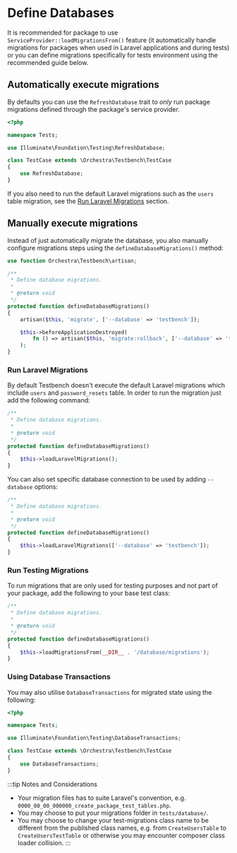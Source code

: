 # Define Databases

It is recommended for package to use `ServiceProvider::loadMigrationsFrom()` feature (it automatically handle migrations for packages when used in Laravel applications and during tests) or you can define migrations specifically for tests environment using the recommended guide below.

## Automatically execute migrations

By defaults you can use the `RefreshDatabase` trait to *only* run package migrations defined through the package's service provider.

```php
<?php

namespace Tests;

use Illuminate\Foundation\Testing\RefreshDatabase;

class TestCase extends \Orchestra\Testbench\TestCase
{
    use RefreshDatabase;
}
```

If you also need to run the default Laravel migrations such as the `users` table migration, see the [Run Laravel Migrations](#run-laravel-migrations) section.

## Manually execute migrations

Instead of just automatically migrate the database, you also manually configure migrations steps using the `defineDatabaseMigrations()` method:

```php
use function Orchestra\Testbench\artisan;

/**
 * Define database migrations.
 *
 * @return void
 */
protected function defineDatabaseMigrations()
{
    artisan($this, 'migrate', ['--database' => 'testbench']);

    $this->beforeApplicationDestroyed(
        fn () => artisan($this, 'migrate:rollback', ['--database' => 'testbench'])
    );
}
```

### Run Laravel Migrations

By default Testbench doesn't execute the default Laravel migrations which include `users` and `password_resets` table. In order to run the migration just add the following command:

```php
/**
 * Define database migrations.
 *
 * @return void
 */
protected function defineDatabaseMigrations()
{
    $this->loadLaravelMigrations();
}
```

You can also set specific database connection to be used by adding `--database` options:

```php
/**
 * Define database migrations.
 *
 * @return void
 */
protected function defineDatabaseMigrations()
{
    $this->loadLaravelMigrations(['--database' => 'testbench']);
}
```

### Run Testing Migrations

To run migrations that are only used for testing purposes and not part of your package, add the following to your base test class:

```php
/**
 * Define database migrations.
 *
 * @return void
 */
protected function defineDatabaseMigrations()
{
    $this->loadMigrationsFrom(__DIR__ . '/database/migrations');
}
```

### Using Database Transactions

You may also utilise `DatabaseTransactions` for migrated state using the following:

```php
<?php

namespace Tests;

use Illuminate\Foundation\Testing\DatabaseTransactions;

class TestCase extends \Orchestra\Testbench\TestCase
{
    use DatabaseTransactions;
}
```

:::tip Notes and Considerations

* Your migration files has to suite Laravel's convention, e.g. `0000_00_00_000000_create_package_test_tables.php`.
* You may choose to put your migrations folder in `tests/database/`.
* You may choose to change your test-migrations class name to be different from the published class names, e.g. from `CreateUsersTable` to `CreateUsersTestTable` or otherwise you may encounter composer class loader collision.
:::
